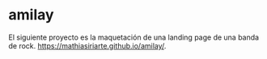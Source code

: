 # amilay
El siguiente proyecto es la maquetación de una landing page de una banda de rock.
 https://mathiasiriarte.github.io/amilay/.
